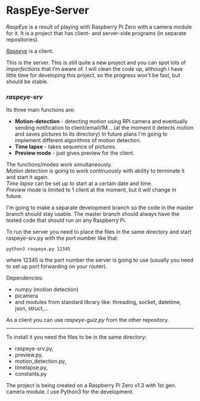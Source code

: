 # RaspEye-Server

_RaspEye_ is a result of playing with Raspberry Pi Zero with a camera module for it. It is a project that has client- and server-side programs (in separate repositories).

[_Raspeye_](https://github.com/usrbit/raspeye) is a client.

This is the server. This is still quite a new project and you can spot lots of _imperfections_ that I'm aware of. I will clean the code up, although I have little time for developing this project, so the progress won't be fast, but should be stable.


### _raspeye-srv_
Its three main functions are:

- __Motion-detection__ - detecting motion using RPi camera and eventually sending notification to client/email/IM... (at the moment it detects motion and saves pictures to its directory) In future plans I'm going to implement different algorithms of motion detection.
- **Time lapse** - takes sequence of pictures.
- __Preview mode__ - just gives preview for the client.

The functions/modes work simultaneously.  
_Motion detection_ is going to work continuously with ability to terminate it and start it again.  
_Time lapse_ can be set up to start at a certain date and time.  
_Preview_ mode is limited to 1 client at the moment, but it will change in future.

I'm going to make a separate development branch so the code in the master branch should stay usable. The master branch should always have the tested code that should run on any Raspberry Pi.

To run the server you need to place the files in the same directory and start raspeye-srv.py with the port number like that:  
```
python3 raspeye.py 12345
```  
where 12345 is the port number the server is going to use (usually you need to set up port forwarding on your router).

Dependencies:
- numpy (motion detection)
- picamera
- and modules from standard library like: threading, socket, datetime, json, struct,...


As a client you can use _raspeye-guiz.py_ from the other repository.

---
To install it you need the files to be in the same directory:
- raspeye-srv.py,
- preview.py,
- motion_detection.py,
- timelapse.py,
- constants.py

The project is being created on a Raspberry Pi Zero v1.3 with 1st gen. camera module.
I use Python3 for the development.
